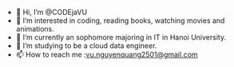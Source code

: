 - 👋 Hi, I’m @CODEjaVU
- 👀 I’m interested in coding, reading books, watching movies and animations.
- 🌱 I’m currently an sophomore majoring in IT in Hanoi University.
- 💞️ I’m studying to be a cloud data engineer.
- 📫 How to reach me :vu.nguyenquang2501@gmail.com

<!---
CODEjaVU/CODEjaVU is a ✨ special ✨ repository because its `README.md` (this file) appears on your GitHub profile.
You can click the Preview link to take a look at your changes.
--->
